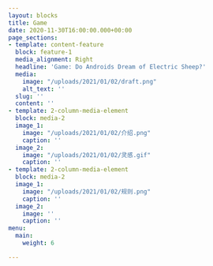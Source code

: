 ```yaml
---
layout: blocks
title: Game
date: 2020-11-30T16:00:00.000+00:00
page_sections:
- template: content-feature
  block: feature-1
  media_alignment: Right
  headline: 'Game: Do Androids Dream of Electric Sheep?'
  media:
    image: "/uploads/2021/01/02/draft.png"
    alt_text: ''
  slug: ''
  content: ''
- template: 2-column-media-element
  block: media-2
  image_1:
    image: "/uploads/2021/01/02/介绍.png"
    caption: ''
  image_2:
    image: "/uploads/2021/01/02/灵感.gif"
    caption: ''
- template: 2-column-media-element
  block: media-2
  image_1:
    image: "/uploads/2021/01/02/规则.png"
    caption: ''
  image_2:
    image: ''
    caption: ''
menu:
  main:
    weight: 6

---
```

